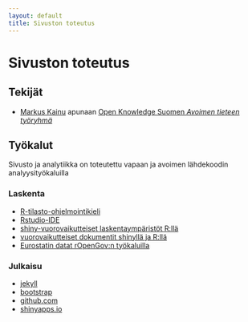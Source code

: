 ```yaml
---
layout: default
title: Sivuston toteutus
---
```


# Sivuston toteutus

## Tekijät

- [Markus Kainu](http://markuskainu.fi/) apunaan [Open Knowledge Suomen *Avoimen tieteen työryhmä*](http://fi.okfn.org/wg/openscience/)

## Työkalut

Sivusto ja analytiikka on toteutettu vapaan ja avoimen lähdekoodin analyysityökaluilla

### Laskenta

- [R-tilasto-ohjelmointikieli](http://www.r-project.org)
- [Rstudio-IDE](http://www.rstudio.com/products/RStudio/)
- [shiny-vuorovaikutteiset laskentaympäristöt R:llä](http://shiny.rstudio.com/)
- [vuorovaikutteiset dokumentit shinyllä ja R:llä](http://rmarkdown.rstudio.com/authoring_shiny.html)
- [Eurostatin datat rOpenGov:n työkaluilla](http://ropengov.github.io/)

### Julkaisu

- [jekyll](http://jekyllrb.com/)
- [bootstrap](http://getbootstrap.com/)
- [github.com](https://github.com/)
- [shinyapps.io](https://www.shinyapps.io/)

